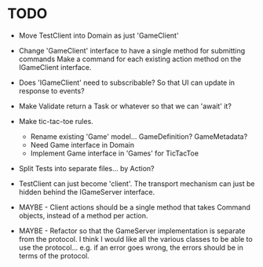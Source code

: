 # TODO

- Move TestClient into Domain as just 'GameClient'
- Change 'GameClient' interface to have a single method for submitting commands
  Make a command for each existing action method on the IGameClient interface.
- Does 'IGameClient' need to subscribable?
  So that UI can update in response to events?

- Make Validate return a Task or whatever so that we can 'await' it?

- Make tic-tac-toe rules.

  - Rename existing 'Game' model... GameDefinition? GameMetadata?
  - Need Game interface in Domain
  - Implement Game interface in 'Games' for TicTacToe

- Split Tests into separate files... by Action?

- TestClient can just become 'client'.
  The transport mechanism can just be hidden behind the IGameServer interface.

- MAYBE - Client actions should be a single method that takes Command objects,
  instead of a method per action.

- MAYBE - Refactor so that the GameServer implementation is separate from the protocol.
  I think I would like all the various classes to be able to use the protocol...
  e.g. if an error goes wrong, the errors should be in terms of the protocol.
